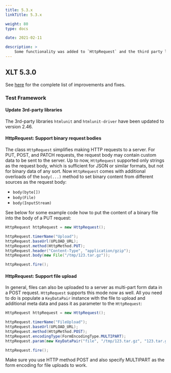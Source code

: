 ```yaml
---
title: 5.3.x
linkTitle: 5.3.x

weight: 80
type: docs

date: 2021-02-11

description: >
    Some functionality was added to `HttpRequest` and the third party libraries `htmlunit` and `htmlunit-driver` were updated. 
---
```


## XLT 5.3.0

See [here](https://github.com/Xceptance/XLT/milestone/9?closed=1) for the complete list of improvements and fixes.

### Test Framework

#### Update 3rd-party libraries

The 3rd-party libraries `htmlunit` and `htmlunit-driver` have been updated to version 2.46.

#### HttpRequest: Support binary request bodies

The class `HttpRequest` simplifies making HTTP requests to a server. For PUT, POST, and PATCH requests, the request body may contain custom data to be sent to the server. Up to now, `HttpRequest` supported only strings as the request body, which is sufficient for JSON or similar formats, but not for binary data of any sort. Now `HttpRequest` comes with additional overloads of the `body(...)` method to set binary content from different sources as the request body:

* `body(byte[])`
* `body(File)`
* `body(InputStream)`

See below for some example code how to put the content of a binary file into the body of a PUT request:

```java
HttpRequest httpRequest = new HttpRequest();

httpRequest.timerName("Upload");
httpRequest.baseUrl(UPLOAD_URL);
httpRequest.method(HttpMethod.PUT);
httpRequest.header("Content-Type", "application/gzip");
httpRequest.body(new File("/tmp/123.tar.gz"));

httpRequest.fire();
```

#### HttpRequest: Support file upload

In general, files can also be uploaded to a server as multi-part form data in a POST request. `HttpRequest` supports this mode now as well. All you need to do is populate a `KeyDataPair` instance with the file to upload and additional meta data and pass it as parameter to the `HttpRequest`:

```java
HttpRequest httpRequest = new HttpRequest();

httpRequest.timerName("FileUpload");
httpRequest.baseUrl(UPLOAD_URL);
httpRequest.method(HttpMethod.POST);
httpRequest.encodingType(FormEncodingType.MULTIPART);
httpRequest.param(new KeyDataPair("file", "/tmp/123.tar.gz", "123.tar.gz", "application/gzip", StandardCharsets.UTF_8));

httpRequest.fire();
```

Make sure you use HTTP method POST and also specify MULTIPART as the form encoding for file uploads to work.